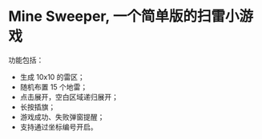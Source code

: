 # Mine Sweeper, 一个简单版的扫雷小游戏

功能包括：
-  生成 10x10 的雷区；
-  随机布置 15 个地雷；
-  点击展开，空白区域递归展开；
-  长按插旗；
-  游戏成功、失败弹窗提醒；
-  支持通过坐标编号开启。
